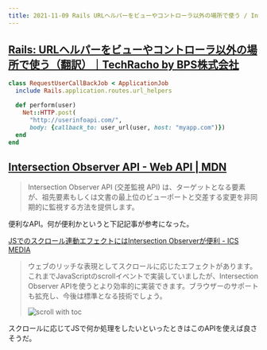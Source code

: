 ```yaml
---
title: 2021-11-09 Rails URLヘルパーをビューやコントローラ以外の場所で使う / Intersection Observer API
---
```


## [Rails: URLヘルパーをビューやコントローラ以外の場所で使う（翻訳）｜TechRacho by BPS株式会社](https://techracho.bpsinc.jp/hachi8833/2021_03_05/104476)

```rb
class RequestUserCallBackJob < ApplicationJob
  include Rails.application.routes.url_helpers

  def perform(user)
    Net::HTTP.post(
      "http://userinfoapi.com/",
      body: {callback_to: user_url(user, host: "myapp.com")})
  end
end
```

## [Intersection Observer API - Web API | MDN](https://developer.mozilla.org/ja/docs/Web/API/Intersection_Observer_API)

> Intersection Observer API (交差監視 API) は、ターゲットとなる要素が、祖先要素もしくは文書の最上位のビューポートと交差する変更を非同期的に監視する方法を提供します。

便利なAPI。何が便利かというと下記記事が参考になった。

[JSでのスクロール連動エフェクトにはIntersection Observerが便利 - ICS MEDIA](https://ics.media/entry/190902/)

> ウェブのリッチな表現としてスクロールに応じたエフェクトがあります。これまでJavaScriptのscrollイベントで実装していましたが、Intersection Observer APIを使うとより効率的に実装できます。ブラウザーのサポートも拡充し、今後は標準となる技術でしょう。
> 
> ![scroll with toc](https://ics.media/entry/190902/images/190828_intersection_observer_demo.gif)

スクロールに応じてJSで何か処理をしたいといったときはこのAPIを使えば良さそうだ。
